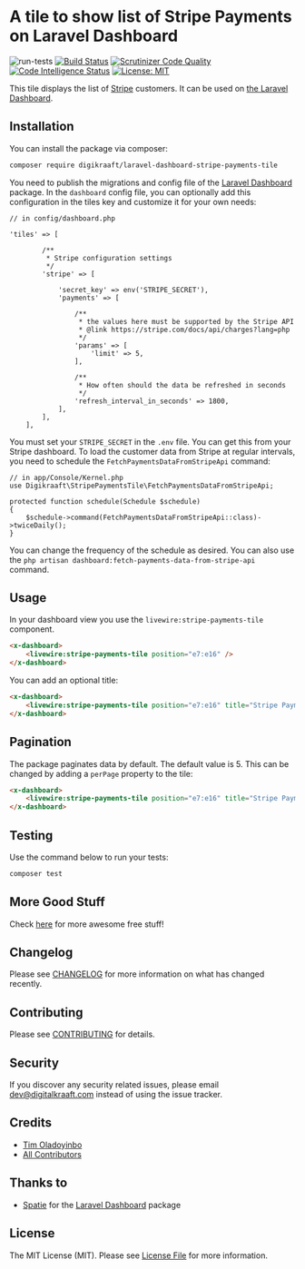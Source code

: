 # A tile to show list of Stripe Payments on Laravel Dashboard
![run-tests](https://github.com/digikraaft/laravel-dashboard-stripe-payments-tile/workflows/run-tests/badge.svg)
[![Build Status](https://scrutinizer-ci.com/g/digikraaft/laravel-dashboard-stripe-payments-tile/badges/build.png?b=master)](https://scrutinizer-ci.com/g/digikraaft/laravel-dashboard-stripe-payments-tile/build-status/master)
[![Scrutinizer Code Quality](https://scrutinizer-ci.com/g/digikraaft/laravel-dashboard-stripe-payments-tile/badges/quality-score.png?b=master)](https://scrutinizer-ci.com/g/digikraaft/laravel-dashboard-stripe-payments-tile/?branch=master)
[![Code Intelligence Status](https://scrutinizer-ci.com/g/digikraaft/laravel-dashboard-stripe-payments-tile/badges/code-intelligence.svg?b=master)](https://scrutinizer-ci.com/code-intelligence)
[![License: MIT](https://img.shields.io/badge/License-MIT-green.svg)](https://opensource.org/licenses/MIT)

This tile displays the list of [Stripe](https://stripe.com) customers. 
It can be used on [the Laravel Dashboard](https://docs.spatie.be/laravel-dashboard).

## Installation

You can install the package via composer:

```bash
composer require digikraaft/laravel-dashboard-stripe-payments-tile
```
You need to publish the migrations and config file of the [Laravel Dashboard](https://github.com/spatie/laravel-dashboard) package.
In the `dashboard` config file, you can optionally add this configuration in the tiles key and customize it for your own needs:
```
// in config/dashboard.php

'tiles' => [

        /**
         * Stripe configuration settings
         */
        'stripe' => [

            'secret_key' => env('STRIPE_SECRET'),
            'payments' => [

                /**
                 * the values here must be supported by the Stripe API
                 * @link https://stripe.com/docs/api/charges?lang=php
                 */
                'params' => [
                    'limit' => 5,
                ],

                /**
                 * How often should the data be refreshed in seconds
                 */
                'refresh_interval_in_seconds' => 1800,
            ],
        ],
    ],
```
You must set your `STRIPE_SECRET` in the `.env` file. You can get this from your Stripe dashboard. 
To load the customer data from Stripe at regular intervals, you need to schedule the `FetchPaymentsDataFromStripeApi`
command:
```
// in app/Console/Kernel.php
use Digikraaft\StripePaymentsTile\FetchPaymentsDataFromStripeApi;

protected function schedule(Schedule $schedule)
{
    $schedule->command(FetchPaymentsDataFromStripeApi::class)->twiceDaily();
}
```
You can change the frequency of the schedule as desired. You can also use the
`php artisan dashboard:fetch-payments-data-from-stripe-api` command.

## Usage
In your dashboard view you use the `livewire:stripe-payments-tile` component.
```html
<x-dashboard>
    <livewire:stripe-payments-tile position="e7:e16" />
</x-dashboard>
```
You can add an optional title:
```html
<x-dashboard>
    <livewire:stripe-payments-tile position="e7:e16" title="Stripe Payments" />
</x-dashboard>
```

## Pagination
The package paginates data by default. The default value is 5. This can be changed by adding a `perPage`
property to the tile:
```html
<x-dashboard>
    <livewire:stripe-payments-tile position="e7:e16" title="Stripe Payments" perPage="10" />
</x-dashboard>
```

## Testing
Use the command below to run your tests:
``` bash
composer test
```

## More Good Stuff
Check [here](https://github.com/digikraaft) for more awesome free stuff!

## Changelog
Please see [CHANGELOG](CHANGELOG.md) for more information on what has changed recently.

## Contributing
Please see [CONTRIBUTING](CONTRIBUTING.md) for details.

## Security
If you discover any security related issues, please email dev@digitalkraaft.com instead of using the issue tracker.

## Credits
- [Tim Oladoyinbo](https://github.com/timoladoyinbo)
- [All Contributors](../../contributors)

## Thanks to
- [Spatie](https://github.com/spatie/) for the [Laravel Dashboard](https://github.com/spatie/laravel-dashboard) package

## License
The MIT License (MIT). Please see [License File](LICENSE.md) for more information.
